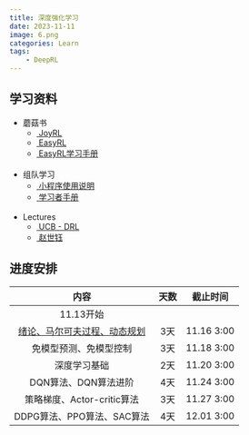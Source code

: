 ```yaml
---
title: 深度强化学习
date: 2023-11-11
image: 6.png
categories: Learn
tags: 
    - DeepRL
---
```


## 学习资料

<link rel="stylesheet" href="/scss/custom.scss">

<ul class="terminal-tree">
    <li>蘑菇书
      <ul>
        <li><a href="https://johnjim0816.com/joyrl-book/#/">&nbspJoyRL</a></li>
        <li><a href="https://datawhalechina.github.io/easy-rl/">&nbspEasyRL</a></li>
        <li><a href="https://linklearner.com/learn/detail/91">&nbspEasyRL学习手册</a></li>
      </ul>
    </li>
    <br>
    <li>组队学习
      <ul>
        <li><a href="https://mp.weixin.qq.com/s/iPmzb72Yk0mhIA2NYezXDg">&nbsp小程序使用说明</a></li>
        <li><a href="https://mp.weixin.qq.com/s/pwWg0w1DL2C1i_Hs3SZedg">&nbsp学习者手册</a></li>
      </ul>
    </li>
    <br>
    <li>Lectures
      <ul>
        <li><a href="https://rail.eecs.berkeley.edu/deeprlcourse/">&nbspUCB - DRL</a></li>
        <li><a href="https://www.bilibili.com/video/BV1sd4y167NS/?spm_id_from=333.337.search-card.all.click&vd_source=0747a479964faef65dc22d966c973b66">&nbsp赵世钰</a></li>
      </ul>
    </li>
</ul>



## 进度安排

| 内容 | 天数 | 截止时间 |
|:---:|:---:|:---:|
|11.13开始 | | |
| [绪论、马尔可夫过程、动态规划](/collections/drl_task01/) | 3天 | 11.16 3:00 |
| 免模型预测、免模型控制 | 3天 | 11.18 3:00 |
|深度学习基础 | 2天 | 11.20 3:00 |
| DQN算法、DQN算法进阶 | 4天 | 11.24 3:00|
| 策略梯度、Actor-critic算法 | 3天 | 11.27 3:00 |
| DDPG算法、PPO算法、SAC算法 | 4天 | 12.01 3:00 |
